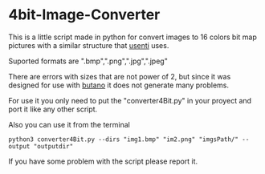# 4bit-Image-Converter

This is a little script made in python for convert images to 16 colors bit map pictures 
with a similar structure that [usenti](https://www.coranac.com/projects/usenti/) uses.

Suported formats are ".bmp",".png",".jpg",".jpeg"

There are errors with sizes that are not power of 2, but since it was designed for use 
with [butano](https://github.com/GValiente/butano)  it does not generate many problems.


For use it you only need to put the "converter4Bit.py" in your proyect and port 
it like any other script.

Also you can use it from the terminal
```
python3 converter4Bit.py --dirs "img1.bmp" "im2.png" "imgsPath/" --output "outputdir"
```

If you have some problem with the script please report it.
